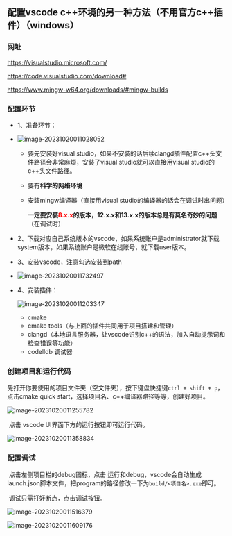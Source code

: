 ## 配置vscode c++环境的另一种方法（不用官方c++插件）（windows）

### 网址

https://visualstudio.microsoft.com/

https://code.visualstudio.com/download#

https://www.mingw-w64.org/downloads/#mingw-builds

### 配置环节

- 1、准备环节：

- ![image-20231020011028052](C:\Users\Administrator\AppData\Roaming\Typora\typora-user-images\image-20231020011028052.png)

  - 要先安装好visual studio，如果不安装的话后续clangd插件配置c++头文件路径会非常麻烦，安装了visual studio就可以直接用visual studio的c++头文件路径。

  - 要有**科学的网络环境**

  - 安装mingw编译器（直接用visual studio的编译器的话会在调试时出问题）

    **一定要安装<font color=red>8.x.x</font>的版本，12.x.x和13.x.x的版本总是有莫名奇妙的问题**（在调试时）

- 2、下载对应自己系统版本的vscode，如果系统账户是administrator就下载system版本，如果系统账户是微软在线账号，就下载user版本。

- 3、安装vscode，注意勾选安装到path

- ![image-20231020011732497](C:\Users\Administrator\AppData\Roaming\Typora\typora-user-images\image-20231020011732497.png)

- 4、安装插件：

  ![image-20231020011203347](C:\Users\Administrator\AppData\Roaming\Typora\typora-user-images\image-20231020011203347.png)

  - cmake
  - cmake tools（与上面的插件共同用于项目搭建和管理）
  - clangd（本地语言服务器，让vscode识别c++的语法，加入自动提示词和检查错误等功能）
  - codelldb 调试器

### 创建项目和运行代码

​	先打开你要使用的项目文件夹（空文件夹），按下键盘快捷键`ctrl + shift + p`，点击cmake quick start，选择项目名、c++编译器路径等等，创建好项目。

![image-20231020011255782](C:\Users\Administrator\AppData\Roaming\Typora\typora-user-images\image-20231020011255782.png)

​	点击 vscode UI界面下方的运行按钮即可运行代码。

![image-20231020011358834](C:\Users\Administrator\AppData\Roaming\Typora\typora-user-images\image-20231020011358834.png)

### 配置调试

​	点击左侧项目栏的debug图标，点击 运行和debug，vscode会自动生成launch.json脚本文件，把program的路径修改一下为`build/<项目名>.exe`即可。

​	调试只需打好断点，点击调试按钮。

![image-20231020011516379](C:\Users\Administrator\AppData\Roaming\Typora\typora-user-images\image-20231020011516379.png)

![image-20231020011609176](C:\Users\Administrator\AppData\Roaming\Typora\typora-user-images\image-20231020011609176.png)
